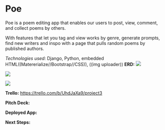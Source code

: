 # Poe
Poe is a poem editing app that enables our users to post, view, comment, and collect poems by others. 

With features that let you tag and view works by genre, generate prompts, find new writers and inspo with a page that pulls random poems by published authors.

<em>Technologies used: </em>Django, Python, embedded HTML((Matererialize//Bootstrap//CSS)), ((img uploader))
<strong>ERD:</strong>
![](https://i.postimg.cc/BnYbKSRL/Screen-Shot-2020-04-30-at-5-23-25-PM.png)

![](https://trello-attachments.s3.amazonaws.com/5eaa1afa5640f7531d3aa633/1200x886/cc50762fd56bd9eb7ddb2d80ea0f50e1/poe_homepage.jpeg.jpg)

![](https://trello-attachments.s3.amazonaws.com/5eaa1afa5640f7531d3aa633/1200x886/817745e45c2451e056aee2f01e8b0ef3/single_poem_page.jpeg.jpg)

<strong>Trello:</strong>
https://trello.com/b/UhdJaXa9/project3

<strong>Pitch Deck:</strong>

<strong>Deployed App:</strong>

<strong>Next Steps:</strong>
